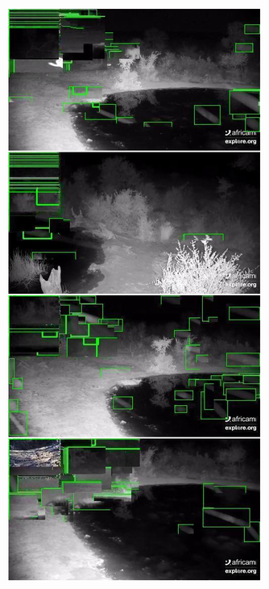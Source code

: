 ![20200713-231805-234810](in/20200713/20200713-231805-234810_0_.jpg)
![20200713-234815-000000](in/20200713/20200713-234815-000000_0_.jpg)
![20200714-000005-003010](in/20200714/20200714-000005-003010_0_.jpg)
![20200714-003015-010020](in/20200714/20200714-003015-010020_0_.jpg)
